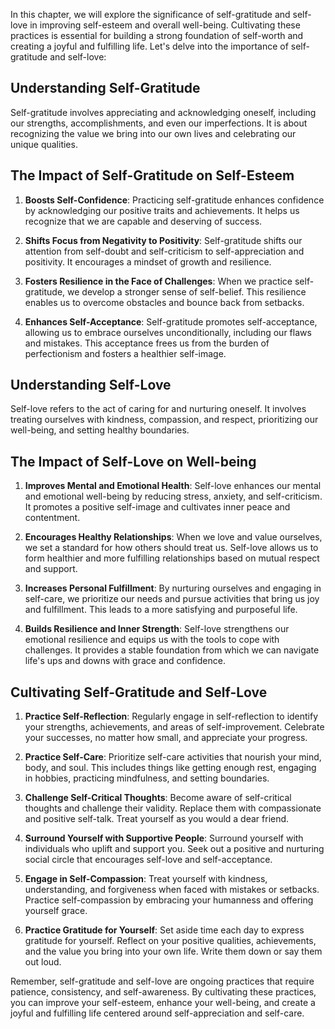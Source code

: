 
In this chapter, we will explore the significance of self-gratitude and self-love in improving self-esteem and overall well-being. Cultivating these practices is essential for building a strong foundation of self-worth and creating a joyful and fulfilling life. Let's delve into the importance of self-gratitude and self-love:

**Understanding Self-Gratitude**
--------------------------------

Self-gratitude involves appreciating and acknowledging oneself, including our strengths, accomplishments, and even our imperfections. It is about recognizing the value we bring into our own lives and celebrating our unique qualities.

**The Impact of Self-Gratitude on Self-Esteem**
-----------------------------------------------

1. **Boosts Self-Confidence**: Practicing self-gratitude enhances confidence by acknowledging our positive traits and achievements. It helps us recognize that we are capable and deserving of success.

2. **Shifts Focus from Negativity to Positivity**: Self-gratitude shifts our attention from self-doubt and self-criticism to self-appreciation and positivity. It encourages a mindset of growth and resilience.

3. **Fosters Resilience in the Face of Challenges**: When we practice self-gratitude, we develop a stronger sense of self-belief. This resilience enables us to overcome obstacles and bounce back from setbacks.

4. **Enhances Self-Acceptance**: Self-gratitude promotes self-acceptance, allowing us to embrace ourselves unconditionally, including our flaws and mistakes. This acceptance frees us from the burden of perfectionism and fosters a healthier self-image.

**Understanding Self-Love**
---------------------------

Self-love refers to the act of caring for and nurturing oneself. It involves treating ourselves with kindness, compassion, and respect, prioritizing our well-being, and setting healthy boundaries.

**The Impact of Self-Love on Well-being**
-----------------------------------------

1. **Improves Mental and Emotional Health**: Self-love enhances our mental and emotional well-being by reducing stress, anxiety, and self-criticism. It promotes a positive self-image and cultivates inner peace and contentment.

2. **Encourages Healthy Relationships**: When we love and value ourselves, we set a standard for how others should treat us. Self-love allows us to form healthier and more fulfilling relationships based on mutual respect and support.

3. **Increases Personal Fulfillment**: By nurturing ourselves and engaging in self-care, we prioritize our needs and pursue activities that bring us joy and fulfillment. This leads to a more satisfying and purposeful life.

4. **Builds Resilience and Inner Strength**: Self-love strengthens our emotional resilience and equips us with the tools to cope with challenges. It provides a stable foundation from which we can navigate life's ups and downs with grace and confidence.

**Cultivating Self-Gratitude and Self-Love**
--------------------------------------------

1. **Practice Self-Reflection**: Regularly engage in self-reflection to identify your strengths, achievements, and areas of self-improvement. Celebrate your successes, no matter how small, and appreciate your progress.

2. **Practice Self-Care**: Prioritize self-care activities that nourish your mind, body, and soul. This includes things like getting enough rest, engaging in hobbies, practicing mindfulness, and setting boundaries.

3. **Challenge Self-Critical Thoughts**: Become aware of self-critical thoughts and challenge their validity. Replace them with compassionate and positive self-talk. Treat yourself as you would a dear friend.

4. **Surround Yourself with Supportive People**: Surround yourself with individuals who uplift and support you. Seek out a positive and nurturing social circle that encourages self-love and self-acceptance.

5. **Engage in Self-Compassion**: Treat yourself with kindness, understanding, and forgiveness when faced with mistakes or setbacks. Practice self-compassion by embracing your humanness and offering yourself grace.

6. **Practice Gratitude for Yourself**: Set aside time each day to express gratitude for yourself. Reflect on your positive qualities, achievements, and the value you bring into your own life. Write them down or say them out loud.

Remember, self-gratitude and self-love are ongoing practices that require patience, consistency, and self-awareness. By cultivating these practices, you can improve your self-esteem, enhance your well-being, and create a joyful and fulfilling life centered around self-appreciation and self-care.
